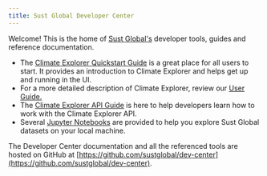 ```yaml
---
title: Sust Global Developer Center
---
```


Welcome! This is the home of [Sust Global's](https://www.sustglobal.com/) developer tools, guides and reference documentation.

* The [Climate Explorer Quickstart Guide](./explorer.html) is a great place for all users to start. It provides an introduction to
  Climate Explorer and helps get up and running in the UI.
* For a more detailed description of Climate Explorer, review our [User Guide.](./userguide.html)
* The [Climate Explorer API Guide](./api.html) is here to help developers learn how to work with the Climate Explorer API.
* Several [Jupyter Notebooks](./jupyter-notebooks.html) are provided to help you explore Sust Global datasets on your local machine.

The Developer Center documentation and all the referenced tools are hosted on GitHub at [https://github.com/sustglobal/dev-center](https://github.com/sustglobal/dev-center).
